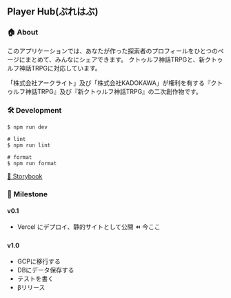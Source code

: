 ## Player Hub(ぷれはぶ)

### 🏠 About

このアプリケーションでは、あなたが作った探索者のプロフィールをひとつのページにまとめて、みんなにシェアできます。
クトゥルフ神話TRPGと、新クトゥルフ神話TRPGに対応しています。

「株式会社アークライト」及び「株式会社KADOKAWA」が権利を有する『クトゥルフ神話TRPG』及び『新クトゥルフ神話TRPG』の二次創作物です。

### 🛠 Development

```shell
$ npm run dev

# lint
$ npm run lint

# format
$ npm run format
```

[📕 Storybook](https://github.com/UsaMomokawa/player-hub/tree/main/src/stories/)

### 👟 Milestone
#### v0.1

- Vercel にデプロイ、静的サイトとして公開 ⏪ 今ここ

#### v1.0

- GCPに移行する
- DBにデータ保存する
- テストを書く
- βリリース
